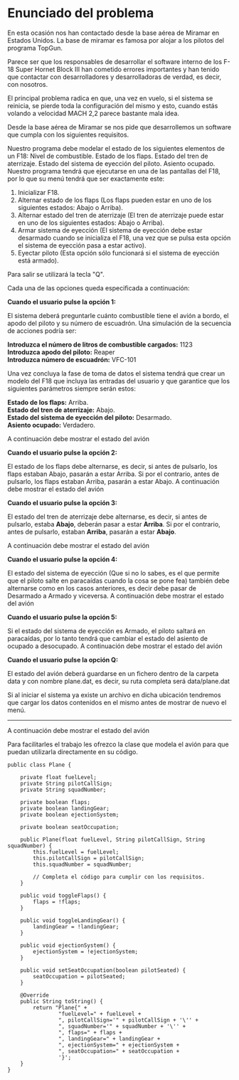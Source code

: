 # Enunciado del problema 

En esta ocasión nos han contactado desde la base aérea de Miramar en Estados Unidos. La base de miramar es famosa por alojar a los pilotos del programa TopGun.

Parece ser que los responsables de desarrollar el software interno de los F-18 Super Hornet Block III han cometido errores importantes y han tenido que contactar con desarrolladores y desarrolladoras de verdad, es decir, con nosotros.

El principal problema radica en que, una vez en vuelo, si el sistema se reinicia, se pierde toda la configuración del mismo y esto, cuando estás volando a velocidad MACH 2,2 parece bastante mala idea.

Desde la base aérea de Miramar se nos pide que desarrollemos un software que cumpla con los siguientes requisitos.

Nuestro programa debe modelar el estado de los siguientes elementos de un F18:
Nivel de combustible.
Estado de los flaps.
Estado del tren de aterrizaje.
Estado del sistema de eyección del piloto.
Asiento ocupado.
Nuestro programa tendrá que ejecutarse en una de las pantallas del F18, por lo que su menú tendrá que ser exactamente este:

1. Inicializar F18.
2. Alternar estado de los flaps (Los flaps pueden estar en uno de los siguientes estados: Abajo o Arriba).
3. Alternar estado del tren de aterrizaje (El tren de aterrizaje puede estar en uno de los siguientes estados: Abajo o Arriba).
4. Armar sistema de eyección (El sistema de eyección debe estar desarmado cuando se inicializa el F18, una vez que se pulsa esta opción el sistema de eyección pasa a estar activo).
5. Eyectar piloto (Esta opción sólo funcionará si el sistema de eyección está armado).<br/>

Para salir se utilizará la tecla "Q".



Cada una de las opciones queda especificada a continuación:

**Cuando el usuario pulse la opción 1:**

El sistema deberá preguntarle cuánto combustible tiene el avión a bordo, el apodo del piloto y su número de escuadrón.
Una simulación de la secuencia de acciones podría ser:

**Introduzca el número de litros de combustible cargados:** 1123 <br/>
**Introduzca apodo del piloto:** Reaper <br/>
**Introduzca número de escuadrón:** VFC-101 <br/>

Una vez concluya la fase de toma de datos el sistema tendrá que crear un modelo del F18 que incluya las entradas del usuario y que garantice que los siguientes parámetros siempre serán estos:

**Estado de los flaps:** Arriba. <br/>
**Estado del tren de aterrizaje:** Abajo. <br/>
**Estado del sistema de eyección del piloto:** Desarmado. <br/>
**Asiento ocupado:** Verdadero. <br/>

A continuación debe mostrar el estado del avión

**Cuando el usuario pulse la opción 2:**

El estado de los flaps debe alternarse, es decir, si antes de pulsarlo, los flaps estaban Abajo, pasarán a estar Arriba. Si por el contrario, antes de pulsarlo, los flaps estaban Arriba, pasarán a estar Abajo. A continuación debe mostrar el estado del avión

**Cuando el usuario pulse la opción 3:**

El estado del tren de aterrizaje debe alternarse, es decir, si antes de pulsarlo, estaba **Abajo**, deberán pasar a estar **Arriba**. Si por el contrario, antes de pulsarlo, estaban **Arriba**, pasarán a estar **Abajo**.

A continuación debe mostrar el estado del avión

**Cuando el usuario pulse la opción 4:**

El estado del sistema de eyección (Que si no lo sabes, es el que permite que el piloto salte en paracaídas cuando la cosa se pone fea) también debe alternarse como en los casos anteriores, es decir debe pasar de Desarmado a Armado y viceversa. A continuación debe mostrar el estado del avión

**Cuando el usuario pulse la opción 5:**

Si el estado del sistema de eyección es Armado, el piloto saltará en paracaídas, por lo tanto tendrá que cambiar el estado del asiento de ocupado a desocupado.
A continuación debe mostrar el estado del avión

**Cuando el usuario pulse la opción Q:**

El estado del avión deberá guardarse en un fichero dentro de la carpeta data y con nombre plane.dat, es decir, su ruta completa será data/plane.dat

Si al iniciar el sistema ya existe un archivo en dicha ubicación tendremos que cargar los datos contenidos en el mismo antes de mostrar de nuevo el menú.

<hr>

A continuación debe mostrar el estado del avión

Para facilitarles el trabajo les ofrezco la clase que modela el avión para que puedan utilizarla directamente en su código.

    public class Plane {

        private float fuelLevel;
        private String pilotCallSign; 
        private String squadNumber;
    
        private boolean flaps;
        private boolean landingGear;
        private boolean ejectionSystem;
    
        private boolean seatOccupation;
    
        public Plane(float fuelLevel, String pilotCallSign, String squadNumber) {
            this.fuelLevel = fuelLevel;
            this.pilotCallSign = pilotCallSign;
            this.squadNumber = squadNumber;
            
            // Completa el código para cumplir con los requisitos.
        }
    
        public void toggleFlaps() {
            flaps = !flaps;
        }
        
        public void toggleLandingGear() {
            landingGear = !landingGear;
        }
        
        public void ejectionSystem() {
            ejectionSystem = !ejectionSystem;
        }
        
        public void setSeatOccupation(boolean pilotSeated) {
            seatOccupation = pilotSeated;
        }
    
        @Override
        public String toString() {
            return "Plane{" +
                    "fuelLevel=" + fuelLevel +
                    ", pilotCallSign='" + pilotCallSign + '\'' +
                    ", squadNumber='" + squadNumber + '\'' +
                    ", flaps=" + flaps +
                    ", landingGear=" + landingGear +
                    ", ejectionSystem=" + ejectionSystem +
                    ", seatOccupation=" + seatOccupation +
                    '}';
        }
    }